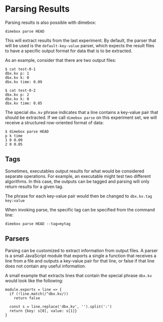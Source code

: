 Parsing Results
===
Parsing results is also possible with dimebox:
```
dimebox parse HEAD
```
This will extract results from the last experiment. By default, the parser that will be used is the ```default-key-value``` parser, which expects the result files to have a specific output format for data that is to be extracted.

As an example, consider that there are two output files:

```
$ cat test-0-1
dbx.kv p: 1
dbx.kv k: 0
dbx.kv time: 0.09

$ cat test-0-2
dbx.kv p: 2
dbx.kv k: 0
dbx.kv time: 0.05
```

The special ```dbx.kv``` phrase indicates that a line contains a key-value pair that should be extracted. If we call ```dimebox parse``` on this experiment set, we will receive a structured row-oriented format of data:

```
$ dimebox parse HEAD
p k time
1 0 0.09
2 0 0.05
```

Tags
---
Sometimes, executables output results for what would be considered separate operations. For example, an executable might test two different algorithms. In this case, the outputs can be tagged and parsing will only return results for a given tag.

The phrase for each key-value pair would then be changed to ```dbx.kv.tag key:value```

When invoking parse, the specific tag can be specified from the command line:
```
dimebox parse HEAD --tag=mytag
```

Parsers
---

Parsing can be customized to extract information from output files. A parser is a small JavaScript module that exports a single a function that receives a line from a file and outputs a key-value pair for that line, or false if that line does not contain any useful information.

A small example that extracts lines that contain the special phrase ```dbx.kv``` would look like the following:
```
module.exports = line => {
  if (!line.match(/^dbx.kv/))
    return false

  const s = line.replace('dbx.kv', '').split(':')
  return {key: s[0], value: s[1]}
}
```
